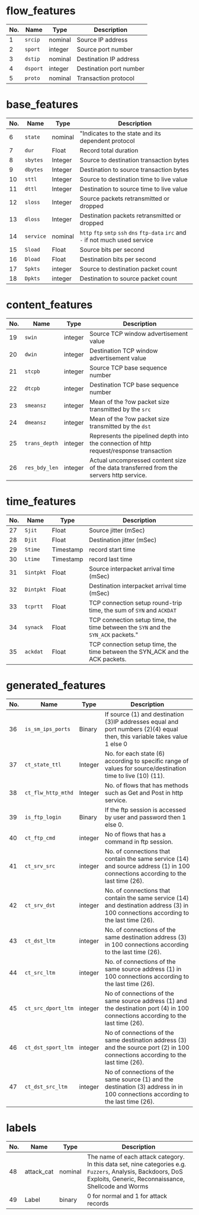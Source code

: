 # flow_features

No.|Name|Type |Description
-|-|-|-|
1|`srcip`|nominal|Source IP address
2|`sport`|integer|Source port number
3|`dstip`|nominal|Destination IP address
4|`dsport`|integer|Destination port number
5|`proto`|nominal|Transaction protocol

# base_features

No.|Name|Type |Description
-|-|-|-|
6|`state`|nominal|"Indicates to the state and its dependent protocol| e.g. ACC| CLO| CON| ECO| ECR| FIN| INT| MAS| PAR| REQ| RST| TST| TXD| URH| URN| and (-) (if not used state)"
7|`dur`|Float|Record total duration
8|`sbytes`|Integer|Source to destination transaction bytes 
9|`dbytes`|Integer|Destination to source transaction bytes
10|`sttl`|Integer|Source to destination time to live value 
11|`dttl`|Integer|Destination to source time to live value
12|`sloss`|Integer|Source packets retransmitted or dropped 
13|`dloss`|Integer|Destination packets retransmitted or dropped
14|`service`|nominal|`http` `ftp` `smtp` `ssh` `dns` `ftp-data` `irc` and `-` if not much used service
15|`Sload`|Float|Source bits per second
16|`Dload`|Float|Destination bits per second
17|`Spkts`|integer|Source to destination packet count 
18|`Dpkts`|integer|Destination to source packet count

# content_features

No.|Name|Type |Description
-|-|-|-|
19|`swin`|integer|Source TCP window advertisement value
20|`dwin`|integer|Destination TCP window advertisement value
21|`stcpb`|integer|Source TCP base sequence number
22|`dtcpb`|integer|Destination TCP base sequence number
23|`smeansz`|integer|Mean of the ?ow packet size transmitted by the `src` 
24|`dmeansz`|integer|Mean of the ?ow packet size transmitted by the `dst` 
25|`trans_depth`|integer|Represents the pipelined depth into the connection of http request/response transaction
26|`res_bdy_len`|integer|Actual uncompressed content size of the data transferred from the servers http service.

# time_features

No.|Name|Type |Description
-|-|-|-|
27|`Sjit`|Float|Source jitter (mSec)
28|`Djit`|Float|Destination jitter (mSec)
29|`Stime`|Timestamp|record start time
30|`Ltime`|Timestamp|record last time
31|`Sintpkt`|Float|Source interpacket arrival time (mSec)
32|`Dintpkt`|Float|Destination interpacket arrival time (mSec)
33|`tcprtt`|Float|TCP connection setup round-trip time, the sum of `SYN` and `ACKDAT`
34|`synack`|Float|TCP connection setup time, the time between the `SYN` and the `SYN_ACK` packets."
35|`ackdat`|Float|TCP connection setup time, the time between the SYN_ACK and the ACK packets.

# generated_features
No.|Name|Type |Description
-|-|-|-|
36|`is_sm_ips_ports`|Binary|If source (1) and destination (3)IP addresses equal and port numbers (2)(4)  equal then, this variable takes value 1 else 0
37|`ct_state_ttl`|Integer|No. for each state (6) according to specific range of values for source/destination time to live (10) (11).
38|`ct_flw_http_mthd`|Integer|No. of flows that has methods such as Get and Post in http service.
39|`is_ftp_login`|Binary|If the ftp session is accessed by user and password then 1 else 0. 
40|`ct_ftp_cmd`|integer|No of flows that has a command in ftp session.
41|`ct_srv_src`|integer|No. of connections that contain the same service (14) and source address (1) in 100 connections according to the last time (26).
42|`ct_srv_dst`|integer|No. of connections that contain the same service (14) and destination address (3) in 100 connections according to the last time (26).
43|`ct_dst_ltm`|integer|No. of connections of the same destination address (3) in 100 connections according to the last time (26).
44|`ct_src_ltm`|integer|No. of connections of the same source address (1) in 100 connections according to the last time (26).
45|`ct_src_dport_ltm`|integer|No of connections of the same source address (1) and the destination port (4) in 100 connections according to the last time (26).
46|`ct_dst_sport_ltm`|integer|No of connections of the same destination address (3) and the source port (2) in 100 connections according to the last time (26).
47|`ct_dst_src_ltm`|integer|No of connections of the same source (1) and the destination (3) address in in 100 connections according to the last time (26).

# labels

No.|Name|Type |Description
-|-|-|-|
48|attack_cat|nominal|The name of each attack category. In this data set,  nine categories e.g. `Fuzzers`, Analysis, Backdoors, DoS Exploits, Generic, Reconnaissance, Shellcode and Worms
49|Label|binary|0 for normal and 1 for attack records
